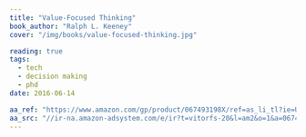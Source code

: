 ```yaml
---
title: "Value-Focused Thinking"
book_author: "Ralph L. Keeney"
cover: "/img/books/value-focused-thinking.jpg"

reading: true
tags:
  - tech
  - decision making
  - phd
date: 2016-06-14

aa_ref: "https://www.amazon.com/gp/product/067493198X/ref=as_li_tl?ie=UTF8&camp=1789&creative=9325&creativeASIN=067493198X&linkCode=as2&tag=vitorfs-20&linkId=0f1dd871bd1ef5b7225e17c49a9518d6"
aa_src: "//ir-na.amazon-adsystem.com/e/ir?t=vitorfs-20&l=am2&o=1&a=067493198X"
---
```

